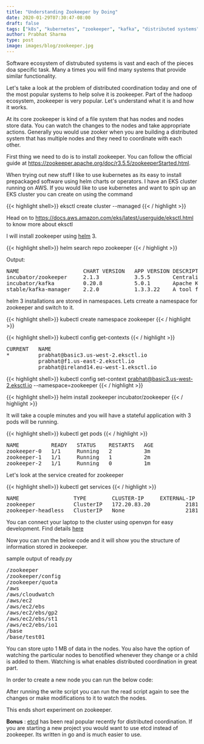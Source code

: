 ```yaml
---
title: "Understanding Zookeeper by Doing"
date: 2020-01-29T07:30:47-08:00
draft: false
tags: ["k8s", "kubernetes", "zookeeper", "kafka", "distributed systems"]
author: Prabhat Sharma
type: post
image: images/blog/zookeeper.jpg
---
```


Software ecosystem of distrubuted systems is vast and each of the pieces doa  specific task. Many a times you will find many systems that provide similar functionality.

Let's take a look at the problem of distributed coordination today and one of the most popular systems to help solve it is zookeeper. Part of the hadoop ecosystem, zookeeper is very popular. Let's understand what it is and how it works.

At its core zookeeper is kind of a file system that has nodes and nodes store data. You can watch the changes to the nodes and take appropriate actions. Generally you would use zooker when you are building a distributed system that has multiple nodes and they need to coordinate with each other.

First thing we need to do is to install zookeeper. You can follow the official guide at https://zookeeper.apache.org/doc/r3.5.5/zookeeperStarted.html.

When trying out new stuff I like to use kubernetes as its easy to install prepackaged software using helm charts or operators. I have an EKS cluster running on AWS. If you would like to use kubernetes and want to spin up an EKS cluster you can create on using the command

{{< highlight shell>}}
eksctl create cluster --managed
{{< / highlight >}}

Head on to https://docs.aws.amazon.com/eks/latest/userguide/eksctl.html to know more about eksctl


I will install zookeeper using [helm](https://helm.sh/) 3.

{{< highlight shell>}}
helm search repo zookeeper
{{< / highlight >}}

Output:
<pre>
NAME                	CHART VERSION	APP VERSION	DESCRIPTION
incubator/zookeeper 	2.1.3        	3.5.5      	Centralized service for maintaining configurati...
incubator/kafka     	0.20.8       	5.0.1      	Apache Kafka is publish-subscribe messaging ret...
stable/kafka-manager	2.2.0        	1.3.3.22   	A tool for managing Apache Kafka.
</pre>

helm 3 installations are stored in namespaces. Lets crreate a namespace for zookeeper and switch to it.

{{< highlight shell>}}
kubectl create namespace zookeeper
{{< / highlight >}}

{{< highlight shell>}}
kubectl config get-contexts
{{< / highlight >}}

<pre>
CURRENT   NAME                                                  CLUSTER                                               AUTHINFO                                              NAMESPACE
*         prabhat@basic3.us-west-2.eksctl.io                    basic3.us-west-2.eksctl.io                            prabhat@basic3.us-west-2.eksctl.io                    default
          prabhat@f1.us-east-2.eksctl.io                        f1.us-east-2.eksctl.io                                prabhat@f1.us-east-2.eksctl.io
          prabhat@ireland14.eu-west-1.eksctl.io                 ireland14.eu-west-1.eksctl.io                         prabhat@ireland14.eu-west-1.eksctl.io
</pre>


{{< highlight shell>}}
kubectl config set-context prabhat@basic3.us-west-2.eksctl.io  --namespace=zookeeper
{{< / highlight >}}

{{< highlight shell>}}
helm install zookeeper incubator/zookeeper
{{< / highlight >}}

It will take a couple minutes and you will have a stateful application with 3 pods will be running.

{{< highlight shell>}}
kubectl get pods
{{< / highlight >}}

<pre>
NAME          READY   STATUS    RESTARTS   AGE
zookeeper-0   1/1     Running   2          3m
zookeeper-1   1/1     Running   1          2m
zookeeper-2   1/1     Running   0          1m
</pre>

Let's look at the service created for zookeeper

{{< highlight shell>}}
kubectl get services
{{< / highlight >}}

<pre>
NAME                 TYPE        CLUSTER-IP     EXTERNAL-IP   PORT(S)                      AGE
zookeeper            ClusterIP   172.20.83.20   <none>        2181/TCP                     3m
zookeeper-headless   ClusterIP   None           <none>        2181/TCP,3888/TCP,2888/TCP   3m
</pre>

You can connect your laptop to the cluster using openvpn for easy development. Find details [here](https://prabhatsharma.in/blog/how-to-connect-to-kubernetes-cluster-resources-using-openvpn-for-local-development/ )

Now you can run the below code and it will show you the structure of information stored in zookeeper.

<script src="https://gist.github.com/prabhatsharma/5e20e905bc1da526c5c7c9c266a46949.js"></script>

sample output of ready.py

<pre>
/zookeeper
/zookeeper/config
/zookeeper/quota
/aws
/aws/cloudwatch
/aws/ec2
/aws/ec2/ebs
/aws/ec2/ebs/gp2
/aws/ec2/ebs/st1
/aws/ec2/ebs/io1
/base
/base/test01
</pre>

You can store upto 1 MB of data in the nodes. You also have the option of watching the particular nodes to benotified whenever they change or a child is added to them. Watching is what enables distributed coordination in great part.

In order to create a new node you can run the below code:

<script src="https://gist.github.com/prabhatsharma/68baaa1af601bd33e456075ebf3db7f6.js"></script>

After running the write script you can run the read script again to see the changes or make modifications to it to watch the nodes. 

This ends short experiment on zookeeper.

**Bonus** : [etcd](https://github.com/etcd-io/etcd) has been real popular recently for distributed coordination. If you are starting a new project you would want to use etcd instead of zookeeper. Its written in go and is much easier to use.

